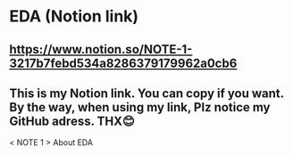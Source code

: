 # EDA (Notion link)
https://www.notion.so/NOTE-1-3217b7febd534a8286379179962a0cb6
------------------------------------------------------------------------
This is my Notion link. You can copy if you want.
By the way, when using my link, Plz notice my GitHub adress. THX😊
------------------------------------------------------------------------

< NOTE 1 >
About EDA  
